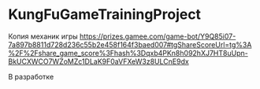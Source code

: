 # KungFuGameTrainingProject
Копия механик игры https://prizes.gamee.com/game-bot/Y9Q85i07-7a897b8811d728d236c55b2e458f164f3baed007#tgShareScoreUrl=tg%3A%2F%2Fshare_game_score%3Fhash%3Dqxb4PKn8h092hXJ7HT8uUpn-BkUCXWCO7WZoMZc1DLaK9F0aVFXeW3z8ULCnE9dx

В разработке
